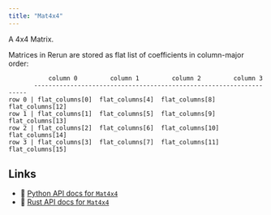 ```yaml
---
title: "Mat4x4"
---
```


A 4x4 Matrix.

Matrices in Rerun are stored as flat list of coefficients in column-major order:
```text
           column 0         column 1         column 2         column 3
       --------------------------------------------------------------------
row 0 | flat_columns[0]  flat_columns[4]  flat_columns[8]  flat_columns[12]
row 1 | flat_columns[1]  flat_columns[5]  flat_columns[9]  flat_columns[13]
row 2 | flat_columns[2]  flat_columns[6]  flat_columns[10] flat_columns[14]
row 3 | flat_columns[3]  flat_columns[7]  flat_columns[11] flat_columns[15]
```


## Links
 * 🐍 [Python API docs for `Mat4x4`](https://ref.rerun.io/docs/python/nightly/package/rerun/datatypes/mat4x4/)
 * 🦀 [Rust API docs for `Mat4x4`](https://docs.rs/rerun/0.9.0-alpha.6/rerun/datatypes/struct.Mat4x4.html)


